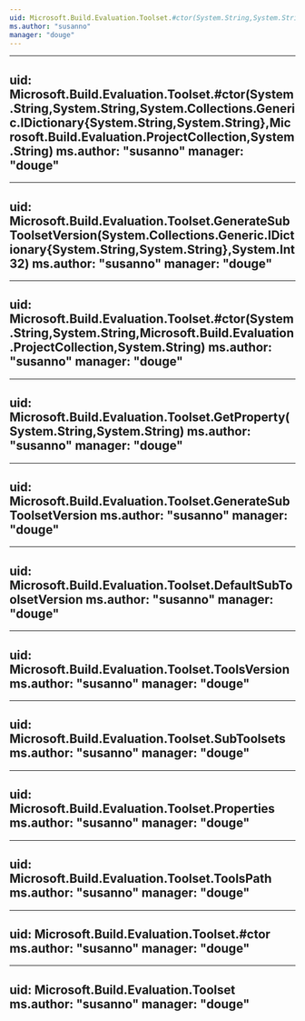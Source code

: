 ```yaml
---
uid: Microsoft.Build.Evaluation.Toolset.#ctor(System.String,System.String,System.Collections.Generic.IDictionary{System.String,System.String},Microsoft.Build.Evaluation.ProjectCollection,System.Collections.Generic.IDictionary{System.String,Microsoft.Build.Evaluation.SubToolset},System.String)
ms.author: "susanno"
manager: "douge"
---
```


---
uid: Microsoft.Build.Evaluation.Toolset.#ctor(System.String,System.String,System.Collections.Generic.IDictionary{System.String,System.String},Microsoft.Build.Evaluation.ProjectCollection,System.String)
ms.author: "susanno"
manager: "douge"
---

---
uid: Microsoft.Build.Evaluation.Toolset.GenerateSubToolsetVersion(System.Collections.Generic.IDictionary{System.String,System.String},System.Int32)
ms.author: "susanno"
manager: "douge"
---

---
uid: Microsoft.Build.Evaluation.Toolset.#ctor(System.String,System.String,Microsoft.Build.Evaluation.ProjectCollection,System.String)
ms.author: "susanno"
manager: "douge"
---

---
uid: Microsoft.Build.Evaluation.Toolset.GetProperty(System.String,System.String)
ms.author: "susanno"
manager: "douge"
---

---
uid: Microsoft.Build.Evaluation.Toolset.GenerateSubToolsetVersion
ms.author: "susanno"
manager: "douge"
---

---
uid: Microsoft.Build.Evaluation.Toolset.DefaultSubToolsetVersion
ms.author: "susanno"
manager: "douge"
---

---
uid: Microsoft.Build.Evaluation.Toolset.ToolsVersion
ms.author: "susanno"
manager: "douge"
---

---
uid: Microsoft.Build.Evaluation.Toolset.SubToolsets
ms.author: "susanno"
manager: "douge"
---

---
uid: Microsoft.Build.Evaluation.Toolset.Properties
ms.author: "susanno"
manager: "douge"
---

---
uid: Microsoft.Build.Evaluation.Toolset.ToolsPath
ms.author: "susanno"
manager: "douge"
---

---
uid: Microsoft.Build.Evaluation.Toolset.#ctor
ms.author: "susanno"
manager: "douge"
---

---
uid: Microsoft.Build.Evaluation.Toolset
ms.author: "susanno"
manager: "douge"
---
